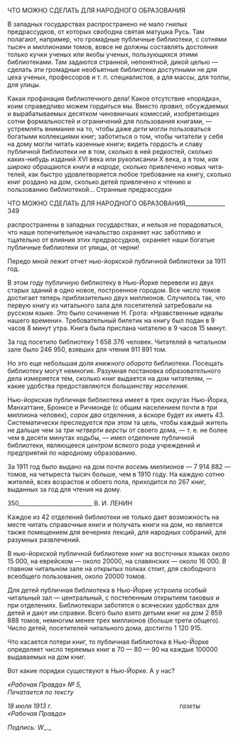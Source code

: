 ЧТО МОЖНО СДЕЛАТЬ ДЛЯ НАРОДНОГО ОБРАЗОВАНИЯ

В западных государствах распространено не мало гнилых предрассудков, от которых свободна святая матушка Русь. Там полагают, например, что громадные публичные библиотеки, с сотнями тысяч и миллионами томов, вовсе не должны составлять дос­тояния только кучки ученых или якобы ученых, пользующихся этими библиотеками. Там задаются странной, непонятной, дикой целью — сделать эти громадные необъят­ные библиотеки доступными не для цеха ученых, профессоров и т. п. специалистов, а для массы, для толпы, для улицы.

Какая профанация библиотечного дела! Какое отсутствие «порядка», коим справед­ливо можем гордиться мы. Вместо _правил,_ обсуждаемых и вырабатываемых десятком чиновничьих комиссий, изобретающих сотни формальностей и ограничений для поль­зования книгами, — устремлять внимание на то, чтобы даже _дети_ могли пользоваться богатыми коллекциями книг; заботиться о том, чтобы читатели у себя на дому могли читать казенные книги; видеть гордость и славу публичной библиотеки не в том, сколько в ней редкостей, сколько каких-нибудь изданий XVI века или рукописании X века, а в том, _как широко_ обращаются книги _в народе,_ сколько привлечено новых чита­телей, как быстро удовлетворяется любое требование на книгу, сколько книг роздано на дом, сколько детей привлечено к чтению и пользованию библиотекой... Странные предрассудки

  

ЧТО МОЖНО СДЕЛАТЬ ДЛЯ НАРОДНОГО ОБРАЗОВАНИЯ______________ 349

распространены в западных государствах, и нельзя не порадоваться, что наше попечи­тельное начальство охраняет нас заботливо и тщательно от влияния этих предрассуд­ков, охраняет наши богатые публичные библиотеки от улицы, от черни!

Передо мной лежит отчет нью-йоркской публичной библиотеки за 1911 год.

В этом году публичную библиотеку в Нью-Йорке перевели из двух старых зданий в одно новое, построенное городом. Все число томов достигает теперь приблизительно двух миллионов. Случилось так, что первую книгу из читального зала для посетителей затребовали на русском языке. Это было сочинение Н. Грота: «Нравственные идеалы нашего времени». Требовательный билетик на книгу был подан в 9 часов 8 минут утра. Книга была прислана читателю в 9 часов 15 минут.

За год посетило библиотеку 1 658 376 человек. Читателей в читальном зале было 246 950, взявших для чтения 911 891 том.

Но это еще небольшая доля _книжного оборота_ библиотеки. Посещать библиотеку могут немногие. Разумная постановка образовательного дела измеряется тем, сколько книг выдается на дом читателям, — какие удобства предоставляются _большинству на­селения._

Нью-йоркская публичная библиотека имеет в трех округах Нью-Йорка, Манхаттане, Бронксе и Ричмонде (с общим населением почти в _три_ миллиона человек), _сорок два_ отделения, а вскоре будет их иметь 43. Систематически преследуется при этом та цель, чтобы каждый житель не дальше чем за _три четверти версты_ от своего дома, — т. е. не более чем в десяти минутах ходьбы, — имел отделение публичной библиотеки, яв­ляющееся _центром_ всякого рода учреждений и предприятий по народному образова­нию.

За 1911 год было выдано на дом почти _восемь миллионов_ — 7 914 882 — томов, на четыреста тысяч больше, чем в 1910 году. На каждую сотню жителей, всех возрастов и обоего пола, приходится по 267 книг, выданных за год для чтения на дому.

  

350__________________________ В. И. ЛЕНИН

Каждое из 42 отделений библиотеки не только дает возможность на месте читать справочные книги и получать книги на дом, но является также помещением для вечер­них лекций, для народных собраний, для разумных развлечений.

В нью-йоркской публичной библиотеке книг на восточных языках около 15 000, на еврейском — около 20000, на славянских — около 16 000. В главном читальном зале на _открытых_ полках стоит, для свободного всеобщего пользования, около 20000 томов.

Для детей публичная библиотека в Нью-Йорке устроила особый читальный зал — центральный, с постепенным открытием таковых и при отделениях. Библиотекари за­ботятся о всяческих удобствах для детей и дают им справки. Всего было взято детьми книг на дом 2 859 888 томов, немногим менее трех миллионов (больше трети общего). Число детей, посетителей читального дома, достигло 1 120 915.

Что касается потери книг, то публичная библиотека в Нью-Йорке определяет число теряемых книг в 70 — 80 — 90 на каждые 100000 выдаваемых на дом книг.

Вот какие порядки существуют в Нью-Йорке. А у нас?

_«Рабочая Правда» № 5,                                                                    Печатается по тексту_

_18 июля 1913 г.                                                                         газеты «Рабочая Правда»_

_Подпись:_ _W__._